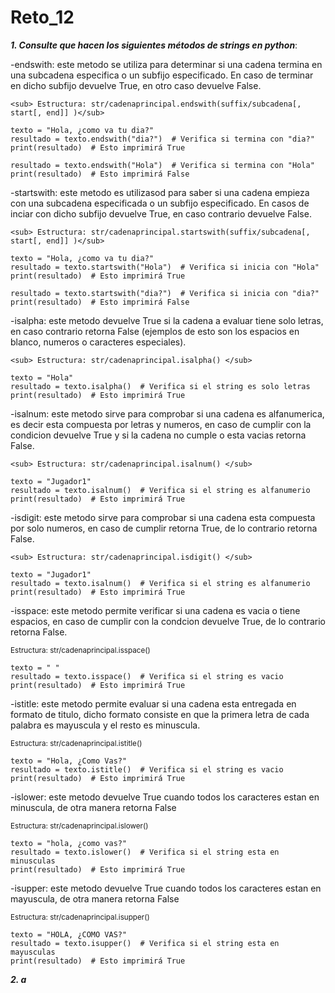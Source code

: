 # Reto_12

**_1. Consulte que hacen los siguientes métodos de strings en python_**:

-endswith:
este metodo se utiliza para determinar si una cadena termina en una subcadena especifica o un subfijo especificado. En caso de terminar en dicho subfijo devuelve True, en otro caso devuelve False.

	<sub> Estructura: str/cadenaprincipal.endswith(suffix/subcadena[, start[, end]] )</sub>

```pseudocode
texto = "Hola, ¿como va tu dia?"
resultado = texto.endswith("dia?")  # Verifica si termina con "dia?"
print(resultado)  # Esto imprimirá True

resultado = texto.endswith("Hola")  # Verifica si termina con "Hola"
print(resultado)  # Esto imprimirá False
```
-startswith:
este metodo es utilizasod para saber si una cadena empieza con una subcadena especificada o un subfijo especificado. En casos de inciar con dicho subfijo devuelve True, en caso contrario devuelve False.

	<sub> Estructura: str/cadenaprincipal.startswith(suffix/subcadena[, start[, end]] )</sub>

```pseudocode
texto = "Hola, ¿como va tu dia?"
resultado = texto.startswith("Hola")  # Verifica si inicia con "Hola"
print(resultado)  # Esto imprimirá True

resultado = texto.startswith("dia?")  # Verifica si inicia con "dia?"
print(resultado)  # Esto imprimirá False
```
 
-isalpha:
este metodo devuelve True si la cadena a evaluar tiene solo letras, en caso contrario retorna False (ejemplos de esto son los espacios en blanco, numeros o caracteres especiales).

	<sub> Estructura: str/cadenaprincipal.isalpha() </sub>

```pseudocode
texto = "Hola"
resultado = texto.isalpha()  # Verifica si el string es solo letras
print(resultado)  # Esto imprimirá True
```

-isalnum:
este metodo sirve para comprobar si una cadena es alfanumerica, es decir esta compuesta por letras y numeros, en caso de cumplir con la condicion devuelve True y si la cadena no cumple o esta vacias retorna False.

	<sub> Estructura: str/cadenaprincipal.isalnum() </sub>

```pseudocode
texto = "Jugador1"
resultado = texto.isalnum()  # Verifica si el string es alfanumerio
print(resultado)  # Esto imprimirá True
```

-isdigit:
este metodo sirve para comprobar si una cadena esta compuesta por solo numeros, en caso de cumplir retorna True, de lo contrario retorna False.

	<sub> Estructura: str/cadenaprincipal.isdigit() </sub>

```pseudocode
texto = "Jugador1"
resultado = texto.isalnum()  # Verifica si el string es alfanumerio
print(resultado)  # Esto imprimirá True
```

-isspace:
este metodo permite verificar si una cadena es vacia o tiene espacios, en caso de cumplir con la condcion devuelve True, de lo contrario retorna False.

<sub> Estructura: str/cadenaprincipal.isspace() </sub>

```pseudocode
texto = " "
resultado = texto.isspace()  # Verifica si el string es vacio
print(resultado)  # Esto imprimirá True
```

-istitle:
este metodo permite evaluar si una cadena esta entregada en formato de titulo, dicho formato consiste en que la primera letra de cada palabra es mayuscula y el resto es minuscula.

<sub> Estructura: str/cadenaprincipal.istitle() </sub>

```pseudocode
texto = "Hola, ¿Como Vas?"
resultado = texto.istitle()  # Verifica si el string es vacio
print(resultado)  # Esto imprimirá True
```

-islower:
este metodo devuelve True cuando todos los caracteres estan en minuscula, de otra manera retorna False

<sub> Estructura: str/cadenaprincipal.islower() </sub>

```pseudocode
texto = "hola, ¿como vas?"
resultado = texto.islower()  # Verifica si el string esta en minusculas
print(resultado)  # Esto imprimirá True
```

-isupper:
este metodo devuelve True cuando todos los caracteres estan en mayuscula, de otra manera retorna False

<sub> Estructura: str/cadenaprincipal.isupper() </sub>

```pseudocode
texto = "HOLA, ¿COMO VAS?"
resultado = texto.isupper()  # Verifica si el string esta en mayusculas
print(resultado)  # Esto imprimirá True
```

**_2. a_**
